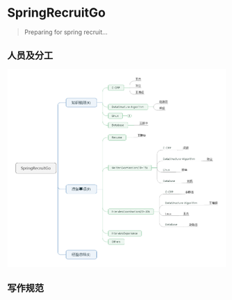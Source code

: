 # SpringRecruitGo

> Preparing for spring recruit...

## 人员及分工
![Division of work](Pic/SpringRecruitGo.png)

## 写作规范
